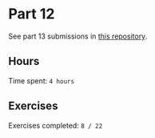 # Part 12

See part 13 submissions in [this repository](https://github.com/rikurauhala/part12-containers-applications).

## Hours

Time spent: `4 hours`

## Exercises

Exercises completed: `8 / 22`
